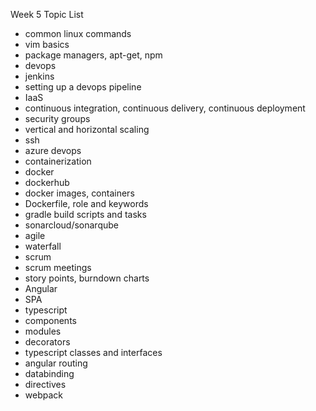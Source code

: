 Week 5 Topic List
- common linux commands
- vim basics
- package managers, apt-get, npm
- devops
- jenkins
- setting up a devops pipeline
- IaaS
- continuous integration, continuous delivery, continuous deployment
- security groups
- vertical and horizontal scaling
- ssh
- azure devops 
- containerization
- docker
- dockerhub
- docker images, containers
- Dockerfile, role and keywords 
- gradle build scripts and tasks
- sonarcloud/sonarqube
- agile
- waterfall 
- scrum 
- scrum meetings
- story points, burndown charts
- Angular 
- SPA
- typescript
- components
- modules
- decorators
- typescript classes and interfaces
- angular routing
- databinding
- directives
- webpack
